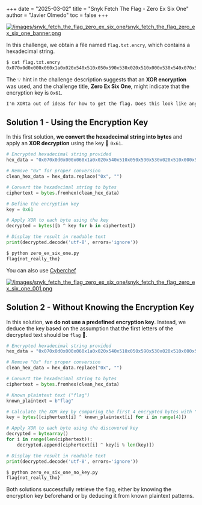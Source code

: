 +++
date = "2025-03-02"
title = "Snyk Fetch The Flag - Zero Ex Six One"
author = "Javier Olmedo"
toc = false
+++

[![/images/snyk_fetch_the_flag_zero_ex_six_one/snyk_fetch_the_flag_zero_ex_six_one_banner.png](/images/snyk_fetch_the_flag_zero_ex_six_one/snyk_fetch_the_flag_zero_ex_six_one_banner.png)](/images/snyk_fetch_the_flag_zero_ex_six_one/snyk_fetch_the_flag_zero_ex_six_one_banner.png)

In this challenge, we obtain a file named `flag.txt.encry`, which contains a hexadecimal string.

```bash
$ cat flag.txt.encry
0x070x0d0x000x060x1a0x020x540x510x050x590x530x020x510x000x530x540x070x520x040x570x550x550x050x510x560x510x530x030x550x500x050x030x050x510x590x540x000x1c
```

The 💡 hint in the challenge description suggests that an **XOR encryption** was used, and the challenge title, **Zero Ex Six One**, might indicate that the encryption key is `0x61`.

```txt
I'm XORta out of ideas for how to get the flag. Does this look like anything to you?
```

## Solution 1 - Using the Encryption Key

In this first solution, **we convert the hexadecimal string into bytes** and apply an **XOR decryption** using the key 🔑 `0x61`.

```python
# Encrypted hexadecimal string provided
hex_data = "0x070x0d0x000x060x1a0x020x540x510x050x590x530x020x510x000x530x540x070x520x040x570x550x550x050x510x560x510x530x030x550x500x050x030x050x510x590x540x000x1c"

# Remove "0x" for proper conversion
clean_hex_data = hex_data.replace("0x", "")

# Convert the hexadecimal string to bytes
ciphertext = bytes.fromhex(clean_hex_data)

# Define the encryption key
key = 0x61

# Apply XOR to each byte using the key
decrypted = bytes([b ^ key for b in ciphertext])

# Display the result in readable text
print(decrypted.decode('utf-8', errors='ignore'))
```

```bash
$ python zero_ex_six_one.py 
flag{not_really_tho}
```

You can also use [Cyberchef](https://gchq.github.io/CyberChef/)

[![/images/snyk_fetch_the_flag_zero_ex_six_one/snyk_fetch_the_flag_zero_ex_six_one_001.png](/images/snyk_fetch_the_flag_zero_ex_six_one/snyk_fetch_the_flag_zero_ex_six_one_001.png)](/images/snyk_fetch_the_flag_zero_ex_six_one/snyk_fetch_the_flag_zero_ex_six_one_001.png)

## Solution 2 - Without Knowing the Encryption Key

In this solution, **we do not use a predefined encryption key**. Instead, we deduce the key based on the assumption that the first letters of the decrypted text should be `flag` 🤔.

```python
# Encrypted hexadecimal string provided
hex_data = "0x070x0d0x000x060x1a0x020x540x510x050x590x530x020x510x000x530x540x070x520x040x570x550x550x050x510x560x510x530x030x550x500x050x030x050x510x590x540x000x1c"

# Remove "0x" for proper conversion
clean_hex_data = hex_data.replace("0x", "")

# Convert the hexadecimal string to bytes
ciphertext = bytes.fromhex(clean_hex_data)

# Known plaintext text ("flag")
known_plaintext = b"flag"

# Calculate the XOR key by comparing the first 4 encrypted bytes with "flag"
key = bytes([ciphertext[i] ^ known_plaintext[i] for i in range(4)])

# Apply XOR to each byte using the discovered key
decrypted = bytearray()
for i in range(len(ciphertext)):
    decrypted.append(ciphertext[i] ^ key[i % len(key)])

# Display the result in readable text
print(decrypted.decode('utf-8', errors='ignore'))
```

```bash
$ python zero_ex_six_one_no_key.py 
flag{not_really_tho}
```

Both solutions successfully retrieve the flag, either by knowing the encryption key beforehand or by deducing it from known plaintext patterns.
